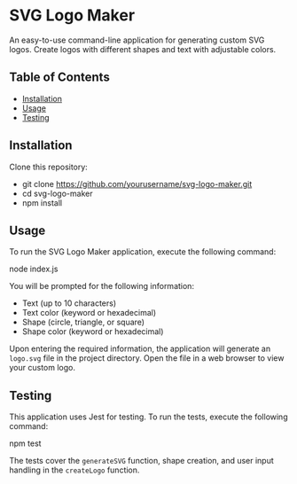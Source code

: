 # SVG Logo Maker

An easy-to-use command-line application for generating custom SVG logos. Create logos with different shapes and text with adjustable colors.

## Table of Contents

- [Installation](#installation)
- [Usage](#usage)
- [Testing](#testing)

## Installation

Clone this repository:

- git clone https://github.com/yourusername/svg-logo-maker.git
- cd svg-logo-maker
- npm install


## Usage

To run the SVG Logo Maker application, execute the following command:

node index.js


You will be prompted for the following information:

- Text (up to 10 characters)
- Text color (keyword or hexadecimal)
- Shape (circle, triangle, or square)
- Shape color (keyword or hexadecimal)

Upon entering the required information, the application will generate an `logo.svg` file in the project directory. Open the file in a web browser to view your custom logo.

## Testing

This application uses Jest for testing. To run the tests, execute the following command:

npm test


The tests cover the `generateSVG` function, shape creation, and user input handling in the `createLogo` function.

